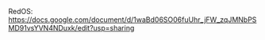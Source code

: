 RedOS: https://docs.google.com/document/d/1waBd06SO06fuUhr_jFW_zqJMNbPSMD91vsYVN4NDuxk/edit?usp=sharing
